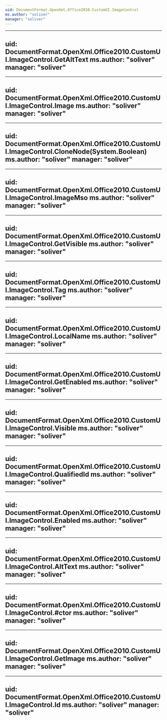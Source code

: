 ```yaml
---
uid: DocumentFormat.OpenXml.Office2010.CustomUI.ImageControl
ms.author: "soliver"
manager: "soliver"
---
```


---
uid: DocumentFormat.OpenXml.Office2010.CustomUI.ImageControl.GetAltText
ms.author: "soliver"
manager: "soliver"
---

---
uid: DocumentFormat.OpenXml.Office2010.CustomUI.ImageControl.Image
ms.author: "soliver"
manager: "soliver"
---

---
uid: DocumentFormat.OpenXml.Office2010.CustomUI.ImageControl.CloneNode(System.Boolean)
ms.author: "soliver"
manager: "soliver"
---

---
uid: DocumentFormat.OpenXml.Office2010.CustomUI.ImageControl.ImageMso
ms.author: "soliver"
manager: "soliver"
---

---
uid: DocumentFormat.OpenXml.Office2010.CustomUI.ImageControl.GetVisible
ms.author: "soliver"
manager: "soliver"
---

---
uid: DocumentFormat.OpenXml.Office2010.CustomUI.ImageControl.Tag
ms.author: "soliver"
manager: "soliver"
---

---
uid: DocumentFormat.OpenXml.Office2010.CustomUI.ImageControl.LocalName
ms.author: "soliver"
manager: "soliver"
---

---
uid: DocumentFormat.OpenXml.Office2010.CustomUI.ImageControl.GetEnabled
ms.author: "soliver"
manager: "soliver"
---

---
uid: DocumentFormat.OpenXml.Office2010.CustomUI.ImageControl.Visible
ms.author: "soliver"
manager: "soliver"
---

---
uid: DocumentFormat.OpenXml.Office2010.CustomUI.ImageControl.QualifiedId
ms.author: "soliver"
manager: "soliver"
---

---
uid: DocumentFormat.OpenXml.Office2010.CustomUI.ImageControl.Enabled
ms.author: "soliver"
manager: "soliver"
---

---
uid: DocumentFormat.OpenXml.Office2010.CustomUI.ImageControl.AltText
ms.author: "soliver"
manager: "soliver"
---

---
uid: DocumentFormat.OpenXml.Office2010.CustomUI.ImageControl.#ctor
ms.author: "soliver"
manager: "soliver"
---

---
uid: DocumentFormat.OpenXml.Office2010.CustomUI.ImageControl.GetImage
ms.author: "soliver"
manager: "soliver"
---

---
uid: DocumentFormat.OpenXml.Office2010.CustomUI.ImageControl.Id
ms.author: "soliver"
manager: "soliver"
---
